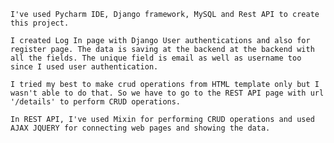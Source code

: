 	I've used Pycharm IDE, Django framework, MySQL and Rest API to create this project. 

	I created Log In page with Django User authentications and also for register page. The data is saving at the backend at the backend with all the fields. The unique field is email as well as username too since I used user authentication.

	I tried my best to make crud operations from HTML template only but I wasn't able to do that. So we have to go to the REST API page with url '/details' to perform CRUD operations.

	In REST API, I've used Mixin for performing CRUD operations and used AJAX JQUERY for connecting web pages and showing the data. 
